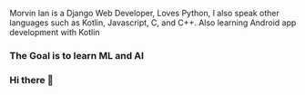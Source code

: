 

 Morvin Ian is a Django Web Developer, Loves Python,
 I also speak other languages such as Kotlin, Javascript, C, and C++.
 Also learning Android app development with Kotlin
 
### The Goal is to learn ML and AI 

### Hi there 👋
